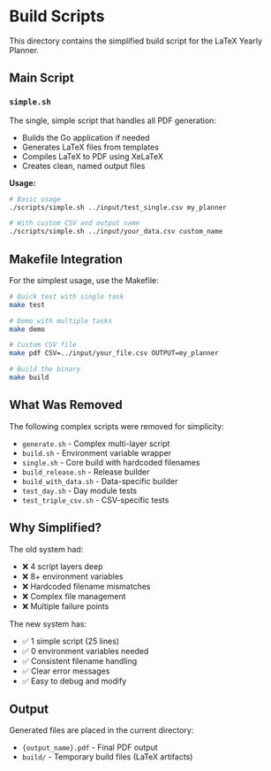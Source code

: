 # Build Scripts

This directory contains the simplified build script for the LaTeX Yearly Planner.

## Main Script

### `simple.sh`
The single, simple script that handles all PDF generation:
- Builds the Go application if needed
- Generates LaTeX files from templates
- Compiles LaTeX to PDF using XeLaTeX
- Creates clean, named output files

**Usage:**
```bash
# Basic usage
./scripts/simple.sh ../input/test_single.csv my_planner

# With custom CSV and output name
./scripts/simple.sh ../input/your_data.csv custom_name
```

## Makefile Integration

For the simplest usage, use the Makefile:

```bash
# Quick test with single task
make test

# Demo with multiple tasks  
make demo

# Custom CSV file
make pdf CSV=../input/your_file.csv OUTPUT=my_planner

# Build the binary
make build
```

## What Was Removed

The following complex scripts were removed for simplicity:
- `generate.sh` - Complex multi-layer script
- `build.sh` - Environment variable wrapper
- `single.sh` - Core build with hardcoded filenames
- `build_release.sh` - Release builder
- `build_with_data.sh` - Data-specific builder
- `test_day.sh` - Day module tests
- `test_triple_csv.sh` - CSV-specific tests

## Why Simplified?

The old system had:
- ❌ 4 script layers deep
- ❌ 8+ environment variables
- ❌ Hardcoded filename mismatches
- ❌ Complex file management
- ❌ Multiple failure points

The new system has:
- ✅ 1 simple script (25 lines)
- ✅ 0 environment variables needed
- ✅ Consistent filename handling
- ✅ Clear error messages
- ✅ Easy to debug and modify

## Output

Generated files are placed in the current directory:
- `{output_name}.pdf` - Final PDF output
- `build/` - Temporary build files (LaTeX artifacts)
